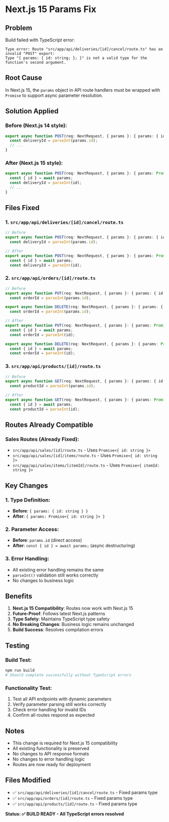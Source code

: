 # Next.js 15 Params Fix

## Problem
Build failed with TypeScript error:
```
Type error: Route "src/app/api/deliveries/[id]/cancel/route.ts" has an invalid "POST" export:
Type "{ params: { id: string; }; }" is not a valid type for the function's second argument.
```

## Root Cause
In Next.js 15, the `params` object in API route handlers must be wrapped with `Promise` to support async parameter resolution.

## Solution Applied

### **Before (Next.js 14 style):**
```typescript
export async function POST(req: NextRequest, { params }: { params: { id: string } }) {
  const deliveryId = parseInt(params.id);
  // ...
}
```

### **After (Next.js 15 style):**
```typescript
export async function POST(req: NextRequest, { params }: { params: Promise<{ id: string }> }) {
  const { id } = await params;
  const deliveryId = parseInt(id);
  // ...
}
```

## Files Fixed

### 1. **`src/app/api/deliveries/[id]/cancel/route.ts`**
```typescript
// Before
export async function POST(req: NextRequest, { params }: { params: { id: string } }) {
  const deliveryId = parseInt(params.id);

// After
export async function POST(req: NextRequest, { params }: { params: Promise<{ id: string }> }) {
  const { id } = await params;
  const deliveryId = parseInt(id);
```

### 2. **`src/app/api/orders/[id]/route.ts`**
```typescript
// Before
export async function PUT(req: NextRequest, { params }: { params: { id: string } }) {
  const orderId = parseInt(params.id);

export async function DELETE(req: NextRequest, { params }: { params: { id: string } }) {
  const orderId = parseInt(params.id);

// After
export async function PUT(req: NextRequest, { params }: { params: Promise<{ id: string }> }) {
  const { id } = await params;
  const orderId = parseInt(id);

export async function DELETE(req: NextRequest, { params }: { params: Promise<{ id: string }> }) {
  const { id } = await params;
  const orderId = parseInt(id);
```

### 3. **`src/app/api/products/[id]/route.ts`**
```typescript
// Before
export async function GET(req: NextRequest, { params }: { params: { id: string } }) {
  const productId = parseInt(params.id);

// After
export async function GET(req: NextRequest, { params }: { params: Promise<{ id: string }> }) {
  const { id } = await params;
  const productId = parseInt(id);
```

## Routes Already Compatible

### **Sales Routes (Already Fixed):**
- `src/app/api/sales/[id]/route.ts` - Uses `Promise<{ id: string }>`
- `src/app/api/sales/[id]/items/route.ts` - Uses `Promise<{ id: string }>`
- `src/app/api/sales/items/[itemId]/route.ts` - Uses `Promise<{ itemId: string }>`

## Key Changes

### **1. Type Definition:**
- **Before**: `{ params: { id: string } }`
- **After**: `{ params: Promise<{ id: string }> }`

### **2. Parameter Access:**
- **Before**: `params.id` (direct access)
- **After**: `const { id } = await params;` (async destructuring)

### **3. Error Handling:**
- All existing error handling remains the same
- `parseInt()` validation still works correctly
- No changes to business logic

## Benefits

1. **Next.js 15 Compatibility**: Routes now work with Next.js 15
2. **Future-Proof**: Follows latest Next.js patterns
3. **Type Safety**: Maintains TypeScript type safety
4. **No Breaking Changes**: Business logic remains unchanged
5. **Build Success**: Resolves compilation errors

## Testing

### **Build Test:**
```bash
npm run build
# Should complete successfully without TypeScript errors
```

### **Functionality Test:**
1. Test all API endpoints with dynamic parameters
2. Verify parameter parsing still works correctly
3. Check error handling for invalid IDs
4. Confirm all routes respond as expected

## Notes

- This change is required for Next.js 15 compatibility
- All existing functionality is preserved
- No changes to API response formats
- No changes to error handling logic
- Routes are now ready for deployment

## Files Modified
- ✅ `src/app/api/deliveries/[id]/cancel/route.ts` - Fixed params type
- ✅ `src/app/api/orders/[id]/route.ts` - Fixed params type
- ✅ `src/app/api/products/[id]/route.ts` - Fixed params type

**Status: ✅ BUILD READY - All TypeScript errors resolved**
